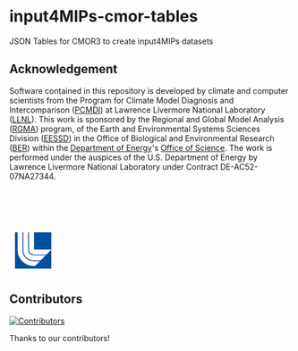 # input4MIPs-cmor-tables
JSON Tables for CMOR3 to create input4MIPs datasets

## Acknowledgement

Software contained in this repository is developed by climate and computer scientists from the Program for Climate Model Diagnosis and Intercomparison ([PCMDI][PCMDI]) at Lawrence Livermore National Laboratory ([LLNL][LLNL]). This work is sponsored by the Regional and Global Model Analysis ([RGMA][RGMA]) program, of the Earth and Environmental Systems Sciences Division ([EESSD][EESSD]) in the Office of Biological and Environmental Research ([BER][BER]) within the [Department of Energy][DOE]'s [Office of Science][OS]. The work is performed under the auspices of the U.S. Department of Energy by Lawrence Livermore National Laboratory under Contract DE-AC52-07NA27344.

<p align="left">
    <img src="https://github.com/PCMDI/assets/blob/main/DOE/480px-DOE_Seal_Color.png?raw=true"
         width="65"
         style="horizontal-align:middle;margin:0px 1000px"
         title="United States Department of Energy"
         alt="United States Department of Energy"
    >
    <img src="https://github.com/PCMDI/assets/blob/main/LLNL/212px-LLNLiconPMS286.png?raw=true"
         width="65"
         style="horizontal-align:middle;margin:10px 10px"
         title="Lawrence Livermore National Laboratory"
         alt="Lawrence Livermore National Laboratory"
    >
</p>

## Contributors

[![Contributors](https://contrib.rocks/image?repo=PCMDI/input4MIPs-cmor-tables)](https://github.com/PCMDI/input4MIPs-cmor-tables/graphs/contributors)

Thanks to our contributors!

[PCMDI]: https://pcmdi.llnl.gov
[LLNL]: https://www.llnl.gov
[RGMA]: https://climatemodeling.science.energy.gov/program/regional-global-model-analysis
[EESSD]: https://science.osti.gov/ber/Research/eessd
[BER]: https://science.osti.gov/ber
[DOE]: https://www.energy.gov
[OS]: https://science.osti.gov
